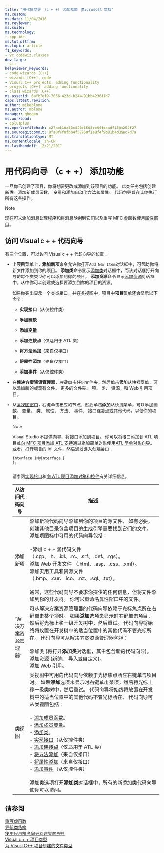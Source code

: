 ```yaml
---
title: "用代码向导 （c + +） 添加功能 |Microsoft 文档"
ms.custom: 
ms.date: 11/04/2016
ms.reviewer: 
ms.suite: 
ms.technology:
- cpp-ide
ms.tgt_pltfrm: 
ms.topic: article
f1_keywords:
- vc.codewiz.classes
dev_langs:
- C++
helpviewer_keywords:
- code wizards [C++]
- wizards [C++], code
- Visual C++ projects, adding functionality
- projects [C++], adding functionality
- class wizards [C++]
ms.assetid: 6afb7ef9-7056-423d-b244-91bb4236d1d7
caps.latest.revision: 
author: mikeblome
ms.author: mblome
manager: ghogen
ms.workload:
- cplusplus
ms.openlocfilehash: c27aeb10a58c828b6503ce96ddaadf138c258f27
ms.sourcegitcommit: 8fa8fdf0fbb4f57950f1e8f4f9b81b4d39ec7d7a
ms.translationtype: MT
ms.contentlocale: zh-CN
ms.lasthandoff: 12/21/2017
---
```

# <a name="adding-functionality-with-code-wizards-c"></a>用代码向导 （c + +） 添加功能
一旦你已创建了项目，你将想要更改或添加到该项目的功能。 此类任务包括创建新类，添加新成员函数、 变量和添加自动化方法和属性。 代码向导旨在让你执行所有这些操作。  
  
> [!NOTE]
>  现在可以添加消息处理程序和将消息映射到它们以及重写 MFC 虚函数使用[属性窗口](/visualstudio/ide/reference/properties-window)。  
  
## <a name="accessing-visual-c-code-wizards"></a>访问 Visual c + + 代码向导  
 有三个位置，可以访问 Visual c + + 代码向导的位置：  
  
-   上**项目**菜单上，**添加新项**命令允许你打开`Add New Item`对话框中，可帮助你将新文件添加到你的项目。 **添加类**命令显示[添加类](../ide/add-class-dialog-box.md)对话框中，而该对话框打开向导的每个类类型你可以添加到你的项目。 **添加资源**命令显示[添加资源](../windows/add-resource-dialog-box.md)对话框中，从中你可以创建或选择要添加到你的项目的资源。  
  
     如果你突出显示一个类或接口，并在类视图中，项目中**项目**菜单还会显示以下命令：  
  
    -   **实现接口**（从仅控件类）  
  
    -   **添加函数**  
  
    -   **添加变量**  
  
    -   **添加连接点**（仅适用于 ATL 类）  
  
    -   **将方法添加**（来自仅接口）  
  
    -   **将属性添加**（来自仅接口）  
  
    -   **添加事件**（从仅控件类）  
  
-   在**解决方案资源管理器**，右键单击任何文件夹，然后单击**添加**从快捷菜单，可以添加新的或现有文件、 更多的文件夹、 项、 类、 资源，和 Web 引用项目。  
  
-   从[类视图窗口](http://msdn.microsoft.com/en-us/8d7430a9-3e33-454c-a9e1-a85e3d2db925)，右键单击相应的节点，然后单击**添加**从快捷菜单，可以添加函数、 变量、 类、 属性、 方法、 事件、 接口连接点或其他代码，以便你的项目。  
  
    > [!NOTE]
    >  Visual Studio 不提供向导，将接口添加到项目。 你可以将接口添加到 ATL 项目或[向 MFC 项目添加 ATL 支持](../mfc/reference/adding-atl-support-to-your-mfc-project.md)通过添加简单对象使用[ATL 简单对象向导](../atl/reference/atl-simple-object-wizard.md)。 或者，打开项目的.idl 文件，然后通过键入创建接口：  
  
    ```  
    interface IMyInterface {  
    };  
  
    ```  
  
     请参阅[实现接口](../ide/implementing-an-interface-visual-cpp.md)和[向 ATL 项目添加对象和控件](../atl/reference/adding-objects-and-controls-to-an-atl-project.md)有关详细信息。  
  
    |从访问代码向导|描述|  
    |-----------------------------|-----------------|  
    |添加新项|添加新项代码向导添加到你的项目的源文件。 如有必要，创建其他目录包含项目的生成引擎需要找到它们的文件。 添加项图标中可用的代码向导包括：<br /><br /> -添加 c + + 源代码文件 （.cpp、.h、.idl、.rc、.srf、.def、.rgs）。<br />添加 Web 开发文件 （.html、.asp、.css、.xml）。<br />添加实用工具和资源文件 （.bmp、.cur、.ico、.rct、.sql、.txt）。<br /><br /> 通常，这些代码向导不要求你提供的任何信息，但将文件添加到你的开发树。 你可以重命名属性窗口中的文件。|  
    |“解决方案资源管理器”|可从解决方案资源管理器的代码向导依赖于光标焦点所在右键单击某个项时。 如果**添加**选项未显示时右键单击项目，然后将光标上移一级开发树中，然后重试。 代码向导将始终将放置在开发树中的适当位置中的其他代码不管光标所在。 代码向导可从解决方案资源管理器包括：<br /><br /> 添加类 (将打开**添加类**对话框，其中包含新的代码向导)。<br />添加资源 (新的、 导入或自定义)。<br />添加 Web 引用。|  
    |类视图|类视图中可用的代码向导依赖于光标焦点所在右键单击项目时。 如果**添加**选项未显示时右键单击某项，然后将光标上移一级类树中，然后重试。 代码向导将始终将放置在开发树中的适当位置中的其他代码不管光标所在。 代码向导可从类视图包括：<br /><br /> -   [添加成员函数](../ide/adding-a-member-function-visual-cpp.md)。<br />-   [添加成员变量](../ide/adding-a-member-variable-visual-cpp.md)。<br />-   [添加类](../ide/adding-a-class-visual-cpp.md)。<br />-   [实现接口](../ide/implement-interface-wizard.md)（从仅控件类）<br />-   [添加连接点](../ide/implement-connection-point-wizard.md)（仅适用于 ATL 类）<br />-   [将方法添加](../ide/add-method-wizard.md)（来自仅接口）<br />-   [将属性添加](../ide/names-add-property-wizard.md)（来自仅接口）<br />-   [添加事件](../ide/add-event-wizard.md)（从仅控件类）<br /><br /> 添加类选项打开**添加类**对话框中，所有的新添加类代码向导使你可以访问。|  
  
## <a name="see-also"></a>请参阅  
 [重写虚函数](../ide/overriding-a-virtual-function-visual-cpp.md)   
 [导航类结构](../ide/navigating-the-class-structure-visual-cpp.md)   
 [使用应用程序向导创建桌面项目](../ide/creating-desktop-projects-by-using-application-wizards.md)   
 [Visual c + + 项目类型](../ide/visual-cpp-project-types.md)   
 [为 Visual C++ 项目创建的文件类型](../ide/file-types-created-for-visual-cpp-projects.md)
